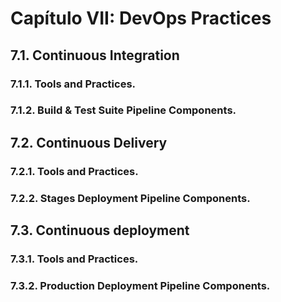 # Capítulo VII: DevOps Practices

## 7.1. Continuous Integration
### 7.1.1. Tools and Practices.
### 7.1.2. Build & Test Suite Pipeline Components.

## 7.2. Continuous Delivery
### 7.2.1. Tools and Practices.
### 7.2.2. Stages Deployment Pipeline Components.

## 7.3. Continuous deployment
### 7.3.1. Tools and Practices.
### 7.3.2. Production Deployment Pipeline Components.
